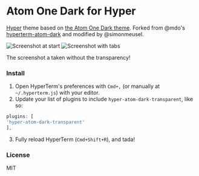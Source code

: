 # Atom One Dark for Hyper

[Hyper](https://hyperterm.is) theme based on [the Atom One Dark theme](https://github.com/atom/one-dark-syntax). Forked from @mdo's [hyperterm-atom-dark](https://github.com/mdo/hyperterm-atom-dark) and modified by @simonmeusel.

![Screenshot at start](https://cloud.githubusercontent.com/assets/98681/16899205/f644411e-4baf-11e6-851a-930070779867.png)
![Screenshot with tabs](https://cloud.githubusercontent.com/assets/98681/16899206/f644c080-4baf-11e6-890d-fd5c628c7991.png)

The screenshot a taken without the transparency!

### Install

1. Open HyperTerm's preferences with `Cmd+,` (or manually at `~/.hyperterm.js`) with your editor.
2. Update your list of plugins to include `hyper-atom-dark-transparent`, like so:
  
  ```js
plugins: [
  'hyper-atom-dark-transparent'
],
```
3. Fully reload HyperTerm (`Cmd+Shift+R`), and tada!

### License

MIT
